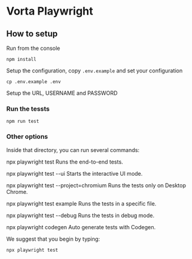 # Vorta Playwright

## How to setup

Run from the console

```
npm install
```

Setup the configuration, copy `.env.example` and set your configuration

```
cp .env.example .env
```

Setup the URL, USERNAME and PASSWORD

### Run the tessts

```
npm run test
```

### Other options

Inside that directory, you can run several commands:

  npx playwright test
    Runs the end-to-end tests.

  npx playwright test --ui
    Starts the interactive UI mode.

  npx playwright test --project=chromium
    Runs the tests only on Desktop Chrome.

  npx playwright test example
    Runs the tests in a specific file.

  npx playwright test --debug
    Runs the tests in debug mode.

  npx playwright codegen
    Auto generate tests with Codegen.

We suggest that you begin by typing:

    npx playwright test
